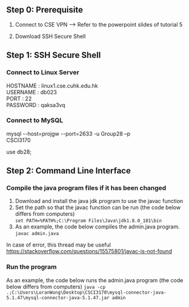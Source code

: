 ## Step 0: Prerequisite
1. Connect to CSE VPN --> Refer to the powerpoint slides of tutorial 5

2. Download SSH Secure Shell

## Step 1: SSH Secure Shell

### Connect to Linux Server

HOSTNAME : linux1.cse.cuhk.edu.hk  
USERNAME : db023  
PORT     : 22  
PASSWORD : qaksa3vq  

### Connect to MySQL

mysql --host=projgw --port=2633 -u Group28 –p  
CSCI3170

use db28;

## Step 2: Command Line Interface
### Compile the java program files if it has been changed
1. Download and install the java jdk program to use the javac function   
2. Set the path so that the javac function can be run (the code below differs from computers)  
`set PATH=%PATH%;C:\Program Files\Java\jdk1.8.0_181\bin`  
3. As an example, the code below compiles the admin.java program.  
`javac admin.java`  

In case of error, this thread may be useful https://stackoverflow.com/questions/15575801/javac-is-not-found

### Run the program
As an example, the code below runs the admin.java program (the code below differs from computers)
`java -cp .;C:\Users\LoranWong\Desktop\CSCI3170\mysql-connector-java-5.1.47\mysql-connector-java-5.1.47.jar admin`
